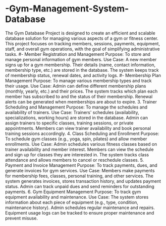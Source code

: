 # -Gym-Management-System-Database
The Gym Database Project is designed to create an efficient and scalable database solution for managing 
various aspects of a gym or fitness center. This project focuses on tracking members, sessions, payments, 
equipment, staff, and overall gym operations, with the goal of simplifying administrative tasks.
#- Member Registration and Management
Purpose: To store and manage personal information of gym members.
Use Case:
A new member signs up for a gym membership.
Their details (name, contact information, membership type, etc.) are stored in the database.
The system keeps track of membership status, renewal dates, and activity logs.
#- Membership Plan Management
Purpose: To manage various membership types and track their usage.
Use Case:
Admin can define different membership plans (monthly, yearly, etc.) and their prices.
The system tracks which plan each member has subscribed to and the status of their membership.
Renewal alerts can be generated when memberships are about to expire.
3. Trainer Scheduling and Management
Purpose: To manage the schedules and availability of trainers.
Use Case:
Trainers' schedules (availability, specializations, working hours) are stored in the database.
Admin can assign trainers to specific classes, training sessions, or private appointments.
Members can view trainer availability and book personal training sessions accordingly.
4. Class Scheduling and Enrollment
Purpose: To schedule gym classes (e.g., yoga, spin, pilates) and allow member enrollments.
Use Case:
Admin schedules various fitness classes based on trainer availability and member interest.
Members can view the schedule and sign up for classes they are interested in.
The system tracks class attendance and allows members to cancel or reschedule classes.
5. Payment and Invoice Management
Purpose: To track payments, dues, and generate invoices for gym services.
Use Case:
Members make payments for membership fees, classes, personal training, and other services.
The system generates invoices, stores transaction history, and updates payment status.
Admin can track unpaid dues and send reminders for outstanding payments.
6. Gym Equipment Management
Purpose: To track gym equipment availability and maintenance.
Use Case:
The system stores information about each piece of equipment (e.g., type, condition, maintenance history).
Admin schedules regular maintenance and repairs.
Equipment usage logs can be tracked to ensure proper maintenance and prevent misuse.
